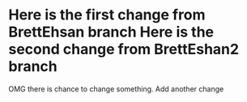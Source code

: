 Here is the first change from BrettEhsan branch
Here is the second change from BrettEshan2 branch
=======
OMG there is chance to change something.
Add another change